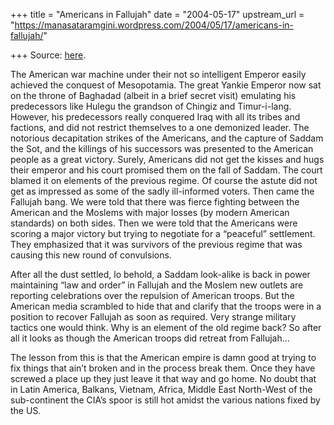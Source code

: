 +++
title = "Americans in Fallujah"
date = "2004-05-17"
upstream_url = "https://manasataramgini.wordpress.com/2004/05/17/americans-in-fallujah/"

+++
Source: [here](https://manasataramgini.wordpress.com/2004/05/17/americans-in-fallujah/).

The American war machine under their not so intelligent Emperor easily
achieved the conquest of Mesopotamia. The great Yankie Emperor now sat
on the throne of Baghadad (albeit in a brief secret visit) emulating his
predecessors like Hulegu the grandson of Chingiz and Timur-i-lang.
However, his predecessors really conquered Iraq with all its tribes and
factions, and did not restrict themselves to a one demonized leader. The
notorious decapitation strikes of the Americans, and the capture of
Saddam the Sot, and the killings of his successors was presented to the
American people as a great victory. Surely, Americans did not get the
kisses and hugs their emperor and his court promised them on the fall of
Saddam. The court blamed it on elements of the previous regime. Of
course the astute did not get as impressed as some of the sadly
ill-informed voters. Then came the Fallujah bang. We were told that
there was fierce fighting between the American and the Moslems with
major losses (by modern American standards) on both sides. Then we were
told that the Americans were scoring a major victory but trying to
negotiate for a “peaceful” settlement. They emphasized that it was
survivors of the previous regime that was causing this new round of
convulsions.

After all the dust settled, lo behold, a Saddam look-alike is back in
power maintaining “law and order” in Fallujah and the Moslem new outlets
are reporting celebrations over the repulsion of American troops. But
the American media scrambled to hide that and clarify that the troops
were in a position to recover Fallujah as soon as required. Very strange
military tactics one would think. Why is an element of the old regime
back? So after all it looks as though the American troops did retreat
from Fallujah…

The lesson from this is that the American empire is damn good at trying
to fix things that ain’t broken and in the process break them. Once they
have screwed a place up they just leave it that way and go home. No
doubt that in Latin America, Balkans, Vietnam, Africa, Middle East
North-West of the sub-continent the CIA’s spoor is still hot amidst the
various nations fixed by the US.

